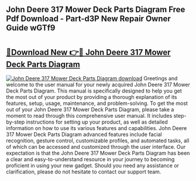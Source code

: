 ## John Deere 317 Mower Deck Parts Diagram Free Pdf Download - Part-d3P New Repair Owner Guide wGTf9

# <h2><a href="http://dfk3sir.blite.top/?on=John+Deere+317+Mower+Deck+Parts+Diagram">🔗Download New 👉🔴 John Deere 317 Mower Deck Parts Diagram</a></h2>

[![John Deere 317 Mower Deck Parts Diagram download](https://i.imgur.com/lujVjoI.png)](http://dfk3sir.blite.top/?on=John+Deere+317+Mower+Deck+Parts+Diagram)
Greetings and welcome to the user manual for your newly acquired John Deere 317 Mower Deck Parts Diagram. This manual is specifically designed to help you get the most out of your product by providing a thorough explanation of its features, setup, usage, maintenance, and problem-solving. To get the most out of your John Deere 317 Mower Deck Parts Diagram, please take a moment to read through this comprehensive user manual. It includes step-by-step instructions for setting up your product, as well as detailed information on how to use its various features and capabilities. John Deere 317 Mower Deck Parts Diagram advanced features include facial recognition, gesture control, customizable profiles, and automated tasks, all of which can be accessed and customized through the user interface. Our expectation is that the John Deere 317 Mower Deck Parts Diagram has been a clear and easy-to-understand resource in your journey to becoming proficient in using your new gadget. Should you need any assistance or clarification, please do not hesitate to contact our support team.
